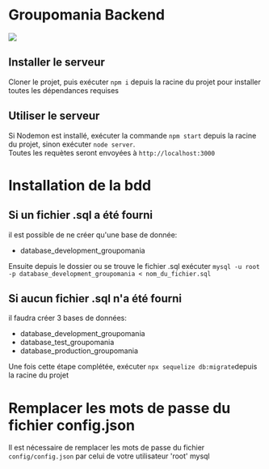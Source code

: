 # Groupomania Backend

<img src="https://i.imgur.com/M4FoPs7.png" />

## Installer le serveur

Cloner le projet, puis exécuter `npm i` depuis la racine du projet pour installer toutes les dépendances requises

## Utiliser le serveur

Si Nodemon est installé, exécuter la commande `npm start` depuis la racine du projet, sinon exécuter `node server`.  
Toutes les requètes seront envoyées à `http://localhost:3000`  

# Installation de la bdd

## Si un fichier .sql a été fourni

il est possible de ne créer qu'une base de donnée:
 - database_development_groupomania

Ensuite depuis le dossier ou se trouve le fichier .sql exécuter `mysql -u root -p database_development_groupomania < nom_du_fichier.sql`
 
## Si aucun fichier .sql n'a été fourni 
 
 il faudra créer 3 bases de données:
 - database_development_groupomania
 - database_test_groupomania
 - database_production_groupomania  
 
 Une fois cette étape complétée, exécuter `npx sequelize db:migrate`depuis la racine du projet  



# Remplacer les mots de passe du fichier config.json

Il est nécessaire de remplacer les mots de passe du fichier `config/config.json` par celui de votre utilisateur 'root' mysql
